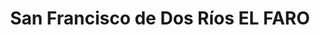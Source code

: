 ---
title: San Francisco de Dos Ríos EL FARO
url: /san-francisco-de-dos-rios-el-faro/
latitude: 9.913
longitude: -84.066
---